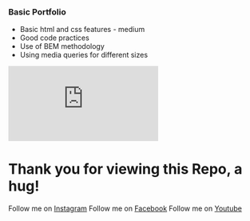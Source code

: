 ### Basic Portfolio

- Basic html and css features - medium
- Good code practices
- Use of BEM methodology
- Using media queries for different sizes

![](https://www.imaginanet.com/thumb.php?n=blog%2F10herramientas.jpg&w=640&h=250&x=0&y=0)

# Thank you for viewing this Repo, a hug!

Follow me on [Instagram](https://www.instagram.com/dev_juan22/)
Follow me on [Facebook](https://www.facebook.com/juandavid.reyesbedoya.7)
Follow me on [Youtube](https://www.youtube.com/channel/UCacHqx898rhli-vmmjSmkWw)

